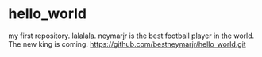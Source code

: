 # hello_world
my first repository.
lalalala.
neymarjr is the best football player in the world.
The new king is coming.
https://github.com/bestneymarjr/hello_world.git
